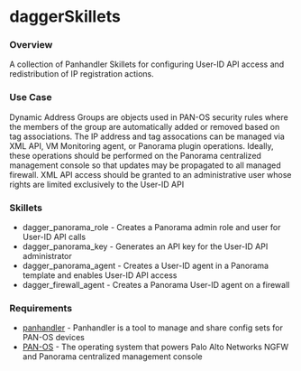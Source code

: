 # daggerSkillets

### Overview
A collection of Panhandler Skillets for configuring User-ID API access and redistribution of IP registration actions.

### Use Case
Dynamic Address Groups are objects used in PAN-OS security rules where the members of the group are automatically added or removed based on tag associations.  The IP address and tag assocations can be managed via XML API, VM Monitoring agent, or Panorama plugin operations.  Ideally, these operations should be performed on the Panorama centralized management console so that updates may be propagated to all managed firewall.  XML API access should be granted to an administrative user whose rights are limited exclusively to the User-ID API

### Skillets
- dagger_panorama_role - Creates a Panorama admin role and user for User-ID API calls
- dagger_panorama_key - Generates an API key for the User-ID API administrator
- dagger_panorama_agent - Creates a User-ID agent in a Panorama template and enables User-ID API access
- dagger_firewall_agent - Creates a Panorama User-ID agent on a firewall

### Requirements
- [panhandler](https://panhandler.readthedocs.io/en/master/) - Panhandler is a tool to manage and share config sets for PAN-OS devices
- [PAN-OS](https://www.paloaltonetworks.com/products/secure-the-network/next-generation-firewall) - The operating system that powers Palo Alto Networks NGFW and Panorama centralized management console

